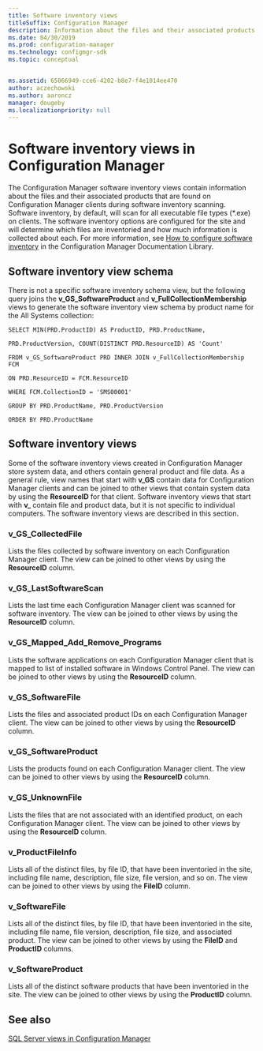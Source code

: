 ```yaml
---
title: Software inventory views
titleSuffix: Configuration Manager
description: Information about the files and their associated products that are found on Configuration Manager clients during software inventory scanning.
ms.date: 04/30/2019
ms.prod: configuration-manager
ms.technology: configmgr-sdk
ms.topic: conceptual


ms.assetid: 65066949-cce6-4202-b8e7-f4e1014ee470
author: aczechowski
ms.author: aaroncz
manager: dougeby
ms.localizationpriority: null
---
```


# Software inventory views in Configuration Manager

The Configuration Manager software inventory views contain information about the files and their associated products that are found on Configuration Manager clients during software inventory scanning. Software inventory, by default, will scan for all executable file types (\*.exe) on clients. The software inventory options are configured for the site and will determine which files are inventoried and how much information is collected about each. For more information, see [How to configure software inventory](../../../../core/clients/manage/inventory/configure-software-inventory.md) in the Configuration Manager Documentation Library.

## Software inventory view schema

There is not a specific software inventory schema view, but the following query joins the **v_GS_SoftwareProduct** and **v_FullCollectionMembership** views to generate the software inventory view schema by product name for the All Systems collection:

```
SELECT MIN(PRD.ProductID) AS ProductID, PRD.ProductName,

PRD.ProductVersion, COUNT(DISTINCT PRD.ResourceID) AS 'Count'

FROM v_GS_SoftwareProduct PRD INNER JOIN v_FullCollectionMembership FCM

ON PRD.ResourceID = FCM.ResourceID

WHERE FCM.CollectionID = 'SMS00001'

GROUP BY PRD.ProductName, PRD.ProductVersion

ORDER BY PRD.ProductName
```

## Software inventory views

Some of the software inventory views created in Configuration Manager store system data, and others contain general product and file data. As a general rule, view names that start with **v_GS** contain data for Configuration Manager clients and can be joined to other views that contain system data by using the **ResourceID** for that client. Software inventory views that start with **v_** contain file and product data, but it is not specific to individual computers. The software inventory views are described in this section.

### v_GS_CollectedFile

Lists the files collected by software inventory on each Configuration Manager client.
The view can be joined to other views by using the **ResourceID** column.

### v_GS_LastSoftwareScan

Lists the last time each Configuration Manager client was scanned for software inventory.
The view can be joined to other views by using the **ResourceID** column.

### v_GS_Mapped_Add_Remove_Programs

Lists the software applications on each Configuration Manager client that is mapped to list of installed software in Windows Control Panel.
The view can be joined to other views by using the **ResourceID** column.

### v_GS_SoftwareFile

Lists the files and associated product IDs on each Configuration Manager client.
The view can be joined to other views by using the **ResourceID** column.

### v_GS_SoftwareProduct

Lists the products found on each Configuration Manager client.
The view can be joined to other views by using the **ResourceID** column.

### v_GS_UnknownFile

Lists the files that are not associated with an identified product, on each Configuration Manager client.
The view can be joined to other views by using the **ResourceID** column.

### v_ProductFileInfo

Lists all of the distinct files, by file ID, that have been inventoried in the site, including file name, description, file size, file version, and so on.
The view can be joined to other views by using the **FileID** column.

### v_SoftwareFile

Lists all of the distinct files, by file ID, that have been inventoried in the site, including file name, file version, description, file size, and associated product.
The view can be joined to other views by using the **FileID** and **ProductID** columns.

### v_SoftwareProduct

Lists all of the distinct software products that have been inventoried in the site.
The view can be joined to other views by using the **ProductID** column.

## See also

[SQL Server views in Configuration Manager](sql-server-views-configuration-manager.md)  

